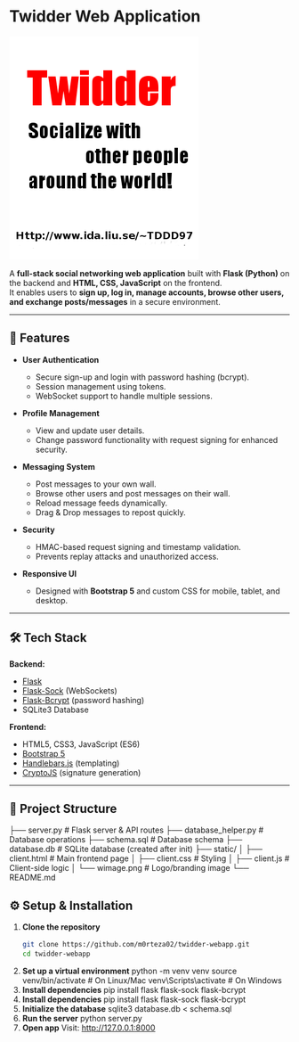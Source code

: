 # Twidder Web Application  

![Project Logo](./static/wimage.png)  

A **full-stack social networking web application** built with **Flask (Python)** on the backend and **HTML, CSS, JavaScript** on the frontend.  
It enables users to **sign up, log in, manage accounts, browse other users, and exchange posts/messages** in a secure environment.  

---

## 🚀 Features  

- **User Authentication**  
  - Secure sign-up and login with password hashing (bcrypt).  
  - Session management using tokens.  
  - WebSocket support to handle multiple sessions.  

- **Profile Management**  
  - View and update user details.  
  - Change password functionality with request signing for enhanced security.  

- **Messaging System**  
  - Post messages to your own wall.  
  - Browse other users and post messages on their wall.  
  - Reload message feeds dynamically.  
  - Drag & Drop messages to repost quickly.  

- **Security**  
  - HMAC-based request signing and timestamp validation.  
  - Prevents replay attacks and unauthorized access.  

- **Responsive UI**  
  - Designed with **Bootstrap 5** and custom CSS for mobile, tablet, and desktop.  

---

## 🛠️ Tech Stack  

**Backend:**  
- [Flask](https://flask.palletsprojects.com/)  
- [Flask-Sock](https://flask-sock.readthedocs.io/) (WebSockets)  
- [Flask-Bcrypt](https://flask-bcrypt.readthedocs.io/) (password hashing)  
- SQLite3 Database  

**Frontend:**  
- HTML5, CSS3, JavaScript (ES6)  
- [Bootstrap 5](https://getbootstrap.com/)  
- [Handlebars.js](https://handlebarsjs.com/) (templating)  
- [CryptoJS](https://cryptojs.gitbook.io/) (signature generation)  

---

## 📂 Project Structure  
├── server.py # Flask server & API routes
├── database_helper.py # Database operations
├── schema.sql # Database schema
├── database.db # SQLite database (created after init)
├── static/
│ ├── client.html # Main frontend page
│ ├── client.css # Styling
│ ├── client.js # Client-side logic
│ └── wimage.png # Logo/branding image
└── README.md

## ⚙️ Setup & Installation  

1. **Clone the repository**  
   ```bash
   git clone https://github.com/m0rteza02/twidder-webapp.git
   cd twidder-webapp

2. **Set up a virtual environment**
    python -m venv venv
    source venv/bin/activate   # On Linux/Mac
    venv\Scripts\activate      # On Windows
3. **Install dependencies**
    pip install flask flask-sock flask-bcrypt
4. **Install dependencies**
    pip install flask flask-sock flask-bcrypt
5. **Initialize the database**
    sqlite3 database.db < schema.sql
6. **Run the server**
    python server.py
7. **Open app**
    Visit: http://127.0.0.1:8000